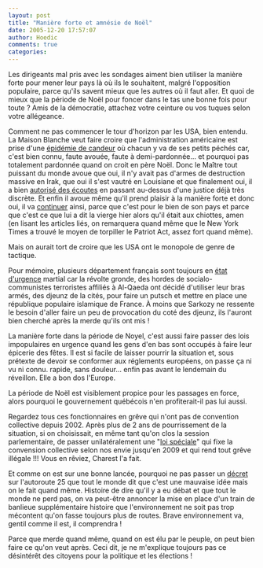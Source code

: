 ```yaml
---
layout: post
title: "Manière forte et amnésie de Noël"
date: 2005-12-20 17:57:07
author: Hoedic
comments: true
categories: 
---
```



Les dirigeants mal pris avec les sondages aiment bien utiliser la manière forte pour mener leur pays là où ils le souhaitent, malgré l'opposition populaire, parce qu'ils savent mieux que les autres où il faut aller. Et quoi de mieux que la période de Noël pour foncer dans le tas une bonne fois pour toute ? Amis de la démocratie, attachez votre ceinture ou vos tuques selon votre allégeance.

Comment ne pas commencer le tour d'horizon par les USA, bien entendu. La Maison Blanche veut faire croire que l'administration américaine est prise d'une [épidémie de candeur](http://clesnes.blog.lemonde.fr/etatsunis/2005/12/epidmie.html) où chacun y va de ses petits péchés car, c'est bien connu, faute avouée, faute à demi-pardonnée... et pourquoi pas totalement pardonnée quand on croit en père Noël. Donc le Maître tout puissant du monde avoue que oui, il n'y avait pas d'armes de destruction massive en Irak, que oui il s'est vautré en Louisiane et que finalement oui, il a bien [autorisé des écoutes](http://ledevoir.com/2005/12/20/98082.html) en passant au-dessus d'une justice déjà très discrète. Et enfin il avoue même qu'il prend plaisir à la manière forte et donc oui, il va [continuer](http://ledevoir.com/2005/12/20/98109.html) ainsi, parce que c'est pour le bien de son pays et parce que c'est ce que lui a dit la vierge hier alors qu'il était aux chiottes, amen (en lisant les articles liés, on remarquera quand même que le New York Times a trouvé le moyen de torpiller le Patriot Act, assez fort quand même).

Mais on aurait tort de croire que les USA ont le monopole de genre de tactique.

Pour mémoire, plusieurs département français sont toujours en [état d'urgence](http://fr.wikipedia.org/wiki/%C3%89tat_d'urgence) martial car la révolte gronde, des hordes de socialo-communistes terroristes affiliés à Al-Qaeda ont décidé d'utiliser leur bras armés, des djeunz de la cités, pour faire un putsch et mettre en place une république populaire islamique de France. À moins que Sarkozy ne ressente le besoin d'aller faire un peu de provocation du coté des djeunz, ils l'auront bien cherché après la merde qu'ils ont mis !

La manière forte dans la période de Noyel, c'est aussi faire passer des lois impopulaires en urgence quand les gens d'en bas sont occupés à faire leur épicerie des fêtes. Il est si facile de laisser pourrir la situation et, sous prétexte de devoir se conformer aux réglements européens, on passe ça ni vu ni connu. rapide, sans douleur... enfin pas avant le lendemain du réveillon. Elle a bon dos l'Europe.

La période de Noël est visiblement propice pour les passages en force, alors pourquoi le gouvernement québécois n'en profiterait-il pas lui aussi.

Regardez tous ces fonctionnaires en grêve qui n'ont pas de convention collective depuis 2002. Après plus de 2 ans de pourrissement de la situation, si on choisissait, en même tant qu'on clos la session parlementaire, de passer unilatéralement une "[loi spéciale](http://ledevoir.com/2005/12/20/98127.html)" qui fixe la convension collective selon nos envie jusqu'en 2009 et qui rend tout grêve illégale !!! Vous en rêviez, Charest l'a fait.

Et comme on est sur une bonne lancée, pourquoi ne pas passer un [décret](http://ledevoir.com/2005/12/20/98131.html) sur l'autoroute 25 que tout le monde dit que c'est une mauvaise idée mais on le fait quand même. Histoire de dire qu'il y a eu débat et que tout le monde ne perd pas, on va peut-être annoncer la mise en place d'un train de banlieue supplémentaire histoire que l'environnement ne soit pas trop mécontent qu'on fasse toujours plus de routes. Brave environnement va, gentil comme il est, il comprendra !

Parce que merde quand même, quand on est élu par le peuple, on peut bien faire ce qu'on veut après. Ceci dit, je ne m'explique toujours pas ce désintérêt des citoyens pour la politique et les élections !